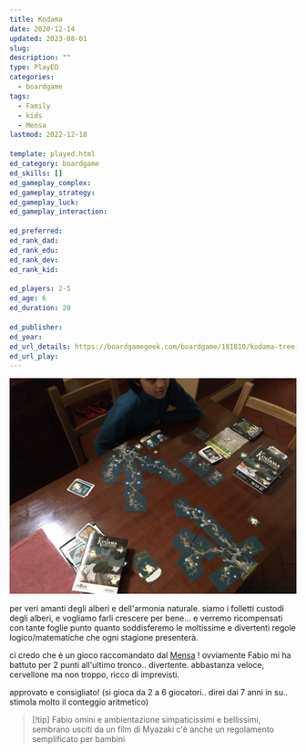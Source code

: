 ```yaml
---
title: Kodama
date: 2020-12-14
updated: 2023-08-01
slug: 
description: ""
type: PlayED
categories:
  - boardgame
tags:
  - Family
  - kids
  - Mensa
lastmod: 2022-12-18

template: played.html
ed_category: boardgame
ed_skills: []
ed_gameplay_complex: 
ed_gameplay_strategy: 
ed_gameplay_luck: 
ed_gameplay_interaction: 

ed_preferred: 
ed_rank_dad: 
ed_rank_edu: 
ed_rank_dev: 
ed_rank_kid: 

ed_players: 2-5
ed_age: 6
ed_duration: 20

ed_publisher: 
ed_year: 
ed_url_details: https://boardgamegeek.com/boardgame/181810/kodama-tree-spirits
ed_url_play: 
---
```


![](../../assets/img/played/boardgame/kodama.webp)

per veri amanti degli alberi e dell'armonia naturale.
siamo i folletti custodi degli alberi, e vogliamo farli crescere per bene... e verremo ricompensati con tante foglie punto quanto soddisferemo le moltissime e divertenti regole logico/matematiche che ogni stagione presenterà.

ci credo che è un gioco raccomandato dal [Mensa](../../notes/mensa.md) ! 
ovviamente Fabio mi ha battuto per 2 punti all'ultimo tronco.. divertente. abbastanza veloce, cervellone ma non troppo, ricco di imprevisti.

approvato e consigliato! (si gioca da 2 a 6 giocatori.. direi dai 7 anni in su.. stimola molto il conteggio aritmetico)

> [!tip] Fabio
> omini e ambientazione simpaticissimi e bellissimi, sembrano usciti da un film di Myazaki
> c'è anche un regolamento semplificato per bambini
